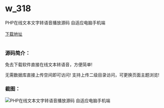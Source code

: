 # w_318
PHP在线文本文字转语音播放源码 自适应电脑手机端
<br/></br>
[下载地址](https://www.uuid2.com/318.html "下载地址")
<br/></br>
<h3>源码简介：</h3>
<p>免去下载软件直接在线文本转语音，方便简单!<p>
<p>无需数据库直接上传空间即可访问!
支持上传二级目录访问，可更换页面主题浏览!<p>
<h3>截图：</h3>
<img src="https://www.uuid2.com/wp-content/uploads/img/202105/2152c97140.jpg" alt="PHP在线文本文字转语音播放源码 自适应电脑手机端">
